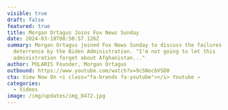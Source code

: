 ```yaml
---
visible: true
draft: false
featured: true
title: Morgan Ortagus Joins Fox News Sunday
date: 2024-03-18T00:50:57.126Z
summary: Morgan Ortagus joined Fox News Sunday to discuss the failures of
  deterrence by the Biden Administration. "I'm not going to let this
  administration forget about Afghanistan..."
author: POLARIS Founder, Morgan Ortagus
outbound: https://www.youtube.com/watch?v=9cSNocbVSD0
cta: View Now On <i class="fa-brands fa-youtube"></i> Youtube →
categories:
  - Videos
image: /img/updates/img_8472.jpg
---
```

